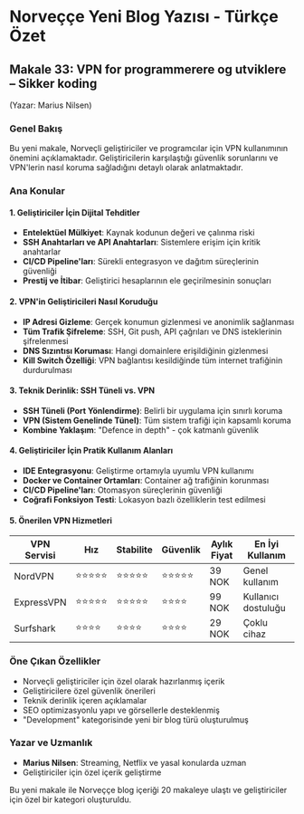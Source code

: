 # Norveççe Yeni Blog Yazısı - Türkçe Özet

## Makale 33: VPN for programmerere og utviklere – Sikker koding
(Yazar: Marius Nilsen)

### Genel Bakış
Bu yeni makale, Norveçli geliştiriciler ve programcılar için VPN kullanımının önemini açıklamaktadır. Geliştiricilerin karşılaştığı güvenlik sorunlarını ve VPN'lerin nasıl koruma sağladığını detaylı olarak anlatmaktadır.

### Ana Konular

#### 1. Geliştiriciler İçin Dijital Tehditler
- **Entelektüel Mülkiyet**: Kaynak kodunun değeri ve çalınma riski
- **SSH Anahtarları ve API Anahtarları**: Sistemlere erişim için kritik anahtarlar
- **CI/CD Pipeline'ları**: Sürekli entegrasyon ve dağıtım süreçlerinin güvenliği
- **Prestij ve İtibar**: Geliştirici hesaplarının ele geçirilmesinin sonuçları

#### 2. VPN'in Geliştiricileri Nasıl Koruduğu
- **IP Adresi Gizleme**: Gerçek konumun gizlenmesi ve anonimlik sağlanması
- **Tüm Trafik Şifreleme**: SSH, Git push, API çağrıları ve DNS isteklerinin şifrelenmesi
- **DNS Sızıntısı Koruması**: Hangi domainlere erişildiğinin gizlenmesi
- **Kill Switch Özelliği**: VPN bağlantısı kesildiğinde tüm internet trafiğinin durdurulması

#### 3. Teknik Derinlik: SSH Tüneli vs. VPN
- **SSH Tüneli (Port Yönlendirme)**: Belirli bir uygulama için sınırlı koruma
- **VPN (Sistem Genelinde Tünel)**: Tüm sistem trafiği için kapsamlı koruma
- **Kombine Yaklaşım**: "Defence in depth" - çok katmanlı güvenlik

#### 4. Geliştiriciler İçin Pratik Kullanım Alanları
- **IDE Entegrasyonu**: Geliştirme ortamıyla uyumlu VPN kullanımı
- **Docker ve Container Ortamları**: Container ağ trafiğinin korunması
- **CI/CD Pipeline'ları**: Otomasyon süreçlerinin güvenliği
- **Coğrafi Fonksiyon Testi**: Lokasyon bazlı özelliklerin test edilmesi

#### 5. Önerilen VPN Hizmetleri
| VPN Servisi | Hız | Stabilite | Güvenlik | Aylık Fiyat | En İyi Kullanım |
|-------------|-----|-----------|----------|-------------|----------------|
| NordVPN | ⭐⭐⭐⭐⭐ | ⭐⭐⭐⭐⭐ | ⭐⭐⭐⭐⭐ | 39 NOK | Genel kullanım |
| ExpressVPN | ⭐⭐⭐⭐⭐ | ⭐⭐⭐⭐⭐ | ⭐⭐⭐⭐ | 99 NOK | Kullanıcı dostuluğu |
| Surfshark | ⭐⭐⭐⭐ | ⭐⭐⭐⭐ | ⭐⭐⭐⭐ | 29 NOK | Çoklu cihaz |

### Öne Çıkan Özellikler
- Norveçli geliştiriciler için özel olarak hazırlanmış içerik
- Geliştiricilere özel güvenlik önerileri
- Teknik derinlik içeren açıklamalar
- SEO optimizasyonlu yapı ve görsellerle desteklenmiş
- "Development" kategorisinde yeni bir blog türü oluşturulmuş

### Yazar ve Uzmanlık
- **Marius Nilsen**: Streaming, Netflix ve yasal konularda uzman
- Geliştiriciler için özel içerik geliştirme

Bu yeni makale ile Norveççe blog içeriği 20 makaleye ulaştı ve geliştiriciler için özel bir kategori oluşturuldu.